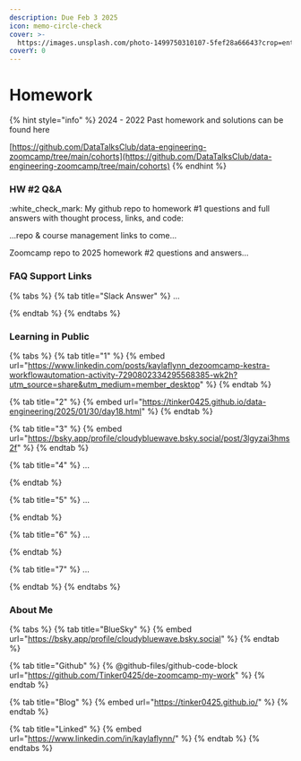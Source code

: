 ```yaml
---
description: Due Feb 3 2025
icon: memo-circle-check
cover: >-
  https://images.unsplash.com/photo-1499750310107-5fef28a66643?crop=entropy&cs=srgb&fm=jpg&ixid=M3wxOTcwMjR8MHwxfHNlYXJjaHw2fHxzdHVkeSUyMGNvZmZlZXxlbnwwfHx8fDE3Mzc2MDMzMDl8MA&ixlib=rb-4.0.3&q=85
coverY: 0
---
```


# Homework

{% hint style="info" %}
2024 - 2022 Past homework and solutions can be found here

[https://github.com/DataTalksClub/data-engineering-zoomcamp/tree/main/cohorts](https://github.com/DataTalksClub/data-engineering-zoomcamp/tree/main/cohorts)
{% endhint %}

### HW #2 Q\&A

:white\_check\_mark: My github repo to homework  #1 questions and full answers with thought process, links, and code:

...repo & course management links to come...

Zoomcamp repo to 2025 homework #2 questions and answers...

### FAQ Support Links

{% tabs %}
{% tab title="Slack Answer" %}
...


{% endtab %}
{% endtabs %}

### Learning in Public

{% tabs %}
{% tab title="1" %}
{% embed url="https://www.linkedin.com/posts/kaylaflynn_dezoomcamp-kestra-workflowautomation-activity-7290802334295568385-wk2h?utm_source=share&utm_medium=member_desktop" %}
{% endtab %}

{% tab title="2" %}
{% embed url="https://tinker0425.github.io/data-engineering/2025/01/30/day18.html" %}
{% endtab %}

{% tab title="3" %}
{% embed url="https://bsky.app/profile/cloudybluewave.bsky.social/post/3lgyzai3hms2f" %}
{% endtab %}

{% tab title="4" %}
...


{% endtab %}

{% tab title="5" %}
...


{% endtab %}

{% tab title="6" %}
...


{% endtab %}

{% tab title="7" %}
...


{% endtab %}
{% endtabs %}



### About Me

{% tabs %}
{% tab title="BlueSky" %}
{% embed url="https://bsky.app/profile/cloudybluewave.bsky.social" %}
{% endtab %}

{% tab title="Github" %}
{% @github-files/github-code-block url="https://github.com/Tinker0425/de-zoomcamp-my-work" %}
{% endtab %}

{% tab title="Blog" %}
{% embed url="https://tinker0425.github.io/" %}
{% endtab %}

{% tab title="Linked" %}
{% embed url="https://www.linkedin.com/in/kaylaflynn/" %}
{% endtab %}
{% endtabs %}
